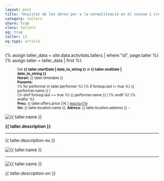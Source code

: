 ```yaml
---
layout: post
title: "Unicitat de les obres per a la normalització en el consum i creació d'Art en format digital"
category: tallers
share: true
class: tallers
og: true
taller: 13
og-type: article
---
```


{% assign taller_data = site.data.activitats.tallers | where:"id", page.taller %}
{% assign taller = taller_data | first %}
<figure class="no-margin margin-bottom-1">
    <div class="embed-container embed-container_{{ taller.aspect_ratio }}">
      <iron-image sizing="cover" class="iron-image-size" preload fade src="/public/img/tallers/{{ taller.featured_src }}"></iron-image> 
    </div>
    <div class="padding-arttaller-container">
        <p><small>Del <strong>{{ taller.startDate | date_to_string }}</strong> al <strong>{{ taller.endDate | date_to_string }}</strong><br/>
        <strong>Horari:</strong> {{ taller.timetable }}<br/>
        <strong>Ponents:</strong><br/>
        {% for performer in taller.performer %}
     	{% if forloop.last != true %}
        {{ performer.name }} | <a href="{{ performer.sameAs }}"><i class="fa fa-external-link"></i></a><br/>
        {% elsif forloop.last == true %}
     	{{ performer.name }} | <a href="{{ performer.sameAs }}"><i class="fa fa-external-link"></i></a>
     	{% endif %}
     	{% endfor %}<br/>
     	<strong>Preu:</strong> {{ taller.offers.price }}€ | <a href="{{ taller.offers.url }}"><i class="fa fa-credit-card"></i> inscriu-t'hi</a><br/>
        <strong>On:</strong> {{ taller.location.name }}. <strong>Adreça:</strong> {{ taller.location.address }} - <a href="{{ taller.location.googleMap }}" title="Com arribar-hi"><i class="fa fa-map-marker"></i></a></small></p>
    </div>
</figure>

<!--more-->

<div class="row">
    <div class="col-md-6">
        <p><img class="img-responsive img-rounded" src="/public/img/tallers/{{ taller.01-gallery_src }}" alt="{{ taller.name }}"></p>
    </div>
    <div class="col-md-6">
        <p><strong>{{ taller.description }}</strong></p>
    </div>
</div>

<hr />

<div class="row">
    <div class="col-md-6">
        <p>{{ taller.description-es }}</p>
    </div>
    <div class="col-md-6">
        <p><img class="img-responsive img-rounded" src="/public/img/tallers/{{ taller.02-gallery_src }}" alt="{{ taller.name }}"></p>
    </div>
</div>

<hr />

<div class="row">
    <div class="col-md-6">
        <p><img class="img-responsive img-rounded" src="/public/img/tallers/{{ taller.03-gallery_src }}" alt="{{ taller.name }}"></p>
    </div>
    <div class="col-md-6">
        <p><em>{{ taller.description-en }}</em></p>
    </div>
</div>
